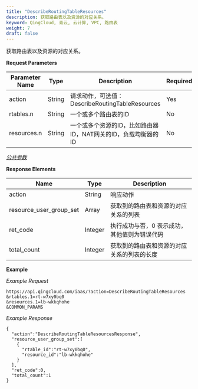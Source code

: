 ```yaml
---
title: "DescribeRoutingTableResources"
description: 获取路由表以及资源的对应关系。
keyword: QingCloud, 青云, 云计算, VPC, 路由表
weight: 7
draft: false
---
```


获取路由表以及资源的对应关系。

**Request Parameters**

| Parameter Name | Type | Description | Required |
| --- | --- | --- | --- |
| action | String | 请求动作，可选值：DescribeRoutingTableResources | Yes |
| rtables.n | String | 一个或多个路由表的ID | No |
| resources.n | String | 一个或多个资源的ID，比如路由器ID，NAT网关的ID，负载均衡器的ID | No |

[_公共参数_](../../get_api/parameters/)

**Response Elements**

| Name | Type | Description |
| --- | --- | --- |
| action | String | 响应动作 |
| resource_user_group_set | Array | 获取到的路由表和资源的对应关系的列表 |
| ret_code | Integer | 执行成功与否，0 表示成功，其他值则为错误代码 |
| total_count | Integer | 获取到的路由表和资源的对应关系的列表的长度 |

**Example**

_Example Request_

```
https://api.qingcloud.com/iaas/?action=DescribeRoutingTableResources
&rtables.1=rt-w7xy0bq0
&resources.1=lb-wkkqhohe
&COMMON_PARAMS
```

_Example Response_

```
{
  "action":"DescribeRoutingTableResourcesResponse",
  "resource_user_group_set":[
    {
      "rtable_id":"rt-w7xy0bq0",
      "resource_id":"lb-wkkqhohe"
    }
  ],
  "ret_code":0,
  "total_count":1
}
```
